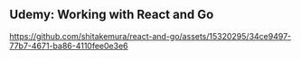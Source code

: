 ## Udemy: Working with React and Go

https://github.com/shitakemura/react-and-go/assets/15320295/34ce9497-77b7-4671-ba86-4110fee0e3e6

